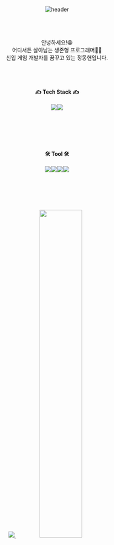 <div align="center">
  
  ![header](https://capsule-render.vercel.app/api?type=rect&color=000000&height=150&section=header&text=Welcom%20to%20MONGNOM%20GitHub👋&fontColor=ffffff&fontSize=40&animation=fadeIn&fontAlignY=55)
<br/> <br/> <br/> <br/> <br/> 
안녕하세요!😀   
어디서든 살아남는 생존형 프로그래머👨‍💻   
신입 게임 개발자를 꿈꾸고 있는 정몽현입니다.
<br/> <br/> <br/> <br/>  
<!---->
#### ✍ Tech Stack ✍<br/>
<img src="https://img.shields.io/badge/cplusplus-00599DC?style=flat-square&logo=cplusplus&logoColor=white"/><img src="https://img.shields.io/badge/csharp-512BD4?style=flat-square&logo=csharp&logoColor=white" />
<br/> <br/> <br/><br/> <br/><br/>
#### 🛠 Tool 🛠<br/>
<img src="https://img.shields.io/badge/visualstudio-5C2D91?style=flat-square&logo=visualstudio&logoColor=white"/><img src="https://img.shields.io/badge/unity-222222?style=flat-square&logo=unity&logoColor=white"/><img src="https://img.shields.io/badge/github-181717?style=flat-square&logo=github&logoColor=white"/><img src="https://img.shields.io/badge/figma-F24E1E?style=flat-square&logo=figma&logoColor=white"/>


<br/> <br/> <br/> <br/>  
<a href="s">
  <img src="https://github-readme-stats.vercel.app/api/top-langs/?username=MONGNOM&exclude_repo=dkssud8150.github.io&layout=compact&theme=tokyonight" />
</a>
<a href="s">
  <img src="https://github-readme-stats.vercel.app/api?username=MONGNOM&theme=tokyonight&show_icons=true" width="47%" />
</a>
<!--

**MONGNOM/MONGNOM** is a ✨ _special_ ✨ repository because its `README.md` (this file) appears on your GitHub profile.

Here are some ideas to get you started:

- 🔭 I’m currently working on ...
- 🌱 I’m currently learning ...
- 👯 I’m looking to collaborate on ...
- 🤔 I’m looking for help with ...
- 💬 Ask me about ...
- 📫 How to reach me: ...
- 😄 Pronouns: ...
- ⚡ Fun fact: ...
-->
